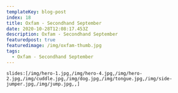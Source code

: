 ```yaml
---
templateKey: blog-post
index: 18
title: Oxfam - Secondhand September
date: 2020-10-28T12:08:17.453Z
description: Oxfam - Secondhand September
featuredpost: true
featuredimage: /img/oxfam-thumb.jpg
tags:
  - Oxfam - Secondhand September
---
```

`slides:[/img/hero-1.jpg,/img/hero-4.jpg,/img/hero-2.jpg,/img/cuddle.jpg,/img/dog.jpg,/img/tongue.jpg,/img/side-jumper.jpg,/img/jump.jpg,,]`
